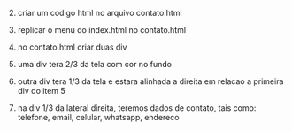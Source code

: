2. criar um codigo html no arquivo contato.html

3. replicar o menu do index.html no contato.html

4. no contato.html criar duas div

5. uma div tera 2/3 da tela com cor no fundo

6. outra div tera 1/3 da tela e estara alinhada a direita em relacao a primeira div do item 5

7. na div 1/3 da lateral direita, teremos dados de contato, tais como: telefone, email, celular, whatsapp, endereco